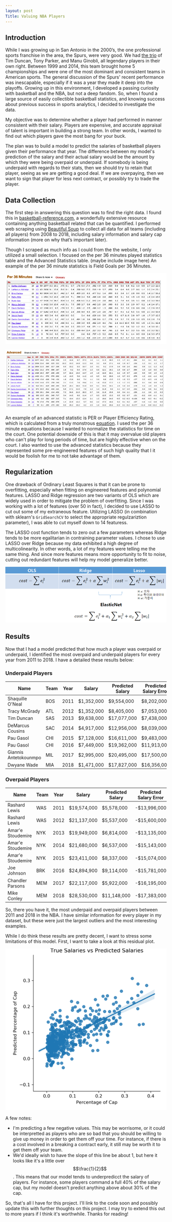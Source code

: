 ```yaml
---
layout: post
Title: Valuing NBA Players
---
```


## Introduction

While I was growing up in San Antonio in the 2000’s, the one professional sports franchise in the area, the Spurs, were very good. We had [the trio](https://en.wikipedia.org/wiki/Big_Three_(San_Antonio_Spurs)) of Tim Duncan, Tony Parker, and Manu Ginobli, all legendary players in their own right. Between 1999 and 2014, this team brought home 5 championships and were one of the most dominant and consistent teams in American sports. The general discussion of the Spurs' recent performance was inescapable, especially if it was a year they made it deep into the playoffs. Growing up in this environment, I developed a passing curiosity with basketball and the NBA, but not a deep fandom. So, when I found a large source of easily collectible basketball statistics, and knowing success about previous success in sports analytics, I decided to investigate the data.

My objective was to determine whether a player had performed in manner consistent with their salary. Players are expensive, and accurate appraisal of talent is important in building a strong team. In other words, I wanted to find out which players gave the most bang for your buck.

The plan was to build a model to predict the salaries of basketball players given their performance that year. The difference between my model's prediction of the salary and their actual salary would be the amount by which they were being overpaid or underpaid. If somebody is being underpaid with regards to their stats, then we should try to retain that player, seeing as we are getting a good deal. If we are overpaying, then we want to sign that player for less next contract, or possibly try to trade the player.

## Data Collection

The first step in answering this question was to find the right data. I found this in [basketball-reference.com](https://www.basketball-reference.com/), a wonderfully extensive resource containing anything basketball related that can be quantified. I performed web scraping using [Beautiful Soup](https://www.crummy.com/software/BeautifulSoup/bs4/doc/) to collect all data for all teams (including all players) from 2008 to 2018, including salary information and salary cap information (more on why that’s important later). 

Though I scraped as much info as I could from the the website, I only utilized a small selection. I focused on the per 36 minutes played statistics table and the Advanced Statistics table. (maybe include image here) An example of the per 36 minute statistics is Field Goals per 36 Minutes. 

![Per 36 Minute Stats](images/per36.png)

![Advanced Stats](images/adv.png)

An example of an advanced statistic is PER or Player Efficiency Rating, which is calculated from a truly monstrous [equation](https://en.wikipedia.org/wiki/Player_efficiency_rating#Calculation). I used the per 36 minute equations because I wanted to normalize the statistics for time on the court. One potential downside of this is that it may overvalue old players who can't play for long periods of time, but are highly effective when on the court. I also wanted to use the advanced statistics because they represented some pre-engineered features of such high quality that I it would be foolish for me to not take advantage of them.

## Regularization

One drawback of Ordinary Least Squares is that it can be prone to overfitting, especially when fitting on engineered features and polynomial features. LASSO and Ridge regression are two variants of OLS which are widely used in order to mitigate the problem of overfitting. Since I was working with a lot of features (over 50 in fact), I decided to use LASSO to cut out some of my extraneous feature. Utilizing LASSO (in combination with sklearn's `GridSearchCV` to select the appropriate regulzariztion parameter), I was able to cut myself down to 14 featuress. 

The LASSO cost function tends to zero out a few parameters whereas Ridge tends to be more egalitarian in contraining parameter values. I chose to use LASSO over Ridge because my data exhibited a high degree of multicolinearity. In other words, a lot of my features were telling me the same thing. And since more features means more opportunity to fit to noise, cutting out redundant features will help my model generalize better.

![Regularization Methods](images/regularization.png)

## Results

Now that I had a model predicted that how much a player was overpaid or underpaid, I identified the most overpaid and underpaid players for every year from 2011 to 2018. I have a detailed these results below:

### Underpaid Players


Name|Team|Year|Salary|Predicted Salary|Predicted Salary Error|
----|----|----|------|----------------|----------------------|
Shaquille O'Neal|BOS|2011|$1,352,000|$9,554,000|$8,202,000|
Tracy McGrady|ATL|2012|$1,352,000|$8,405,000|$7,053,000|
Tim Duncan|SAS|2013|$9,638,000|$17,077,000|$7,438,000|
DeMarcus Cousins|SAC|2014|$4,917,000|$12,956,000|$8,039,000|
Pau Gasol|CHI|2015|$7,128,000|$16,611,000|$9,483,000|
Pau Gasol|CHI|2016|$7,449,000|$19,362,000|$11,913,000|
Giannis Antetokounmpo|MIL|2017|$2,995,000|$20,495,000|$17,500,000|
Dwyane Wade|MIA|2018|$1,471,000|$17,827,000|$16,356,000|

### Overpaid Players

Name|Team|Year|Salary|Predicted Salary|Predicted Salary Error
----|----|----|------|----------------|----------------------
Rashard Lewis|WAS|2011|$19,574,000|$5,578,000|-$13,996,000
Rashard Lewis|WAS|2012|$21,137,000|$5,537,000|-$15,600,000
Amar'e Stoudemire|NYK|2013|$19,949,000|$6,814,000|-$13,135,000
Amar'e Stoudemire|NYK|2014|$21,680,000|$6,537,000|-$15,143,000
Amar'e Stoudemire|NYK|2015|$23,411,000|$8,337,000|-$15,074,000
Joe Johnson|BRK|2016|$24,894,900|$9,114,000|-$15,781,000
Chandler Parsons|MEM|2017|$22,117,000|$5,922,000|-$16,195,000
Mike Conley|MEM|2018|$28,530,000|$11,148,000|-$17,383,000

So, there you have it, the most underpaid and overpaid players between 2011 and 2018 in the NBA. I have similar information for every player in my dataset, but these were just the largest outliers and the most interesting examples. 

While I do think these results are pretty decent, I want to stress some limitations of this model. First, I want to take a look at this residual plot.

![residuals](images/residuals.png)

A few notes:

- I'm predicting a few negative values. This may be worrisome, or it could be interpretted as players who are so bad that you should be willing to give up money in order to get them off your time. For instance, if there is a cost involved in a breaking a contract early, it still may be worth it to get them off your team.
- We'd ideally wish to have the slope of this line be about 1, but here it looks like it's a little over $$\frac{1}{2}$$. This means that our model tends to underpredicct the salary of players. For instance, some players command a full 40% of the salary cap, but my model doesn't predict anything above about 30% of the cap.

So, that's all I have for this project. I'll link to the code soon and possibly update this with further thoughts on this project. I may try to extend this out to more years if I think it's worthwhile. Thanks for reading!